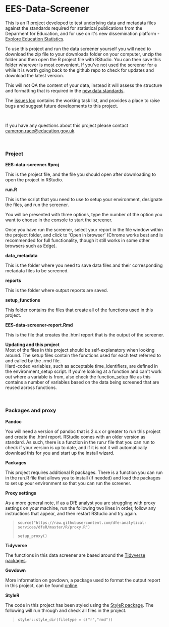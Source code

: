 # **EES-Data-Screener**
This is an R project developed to test underlying data and metadata files against the standards required for statistical publications from the Deparment for Education, and for use on it's new dissemination platform - [Explore Education Statistics](https://gss.civilservice.gov.uk/blog/how-we-listened-to-our-users-to-improve-our-education-statistics/). 

To use this project and run the data screener yourself you will need to download the zip file to your downloads folder on your computer, unzip the folder and then open the R project file with RStudio. You can then save this folder wherever is most convenient. If you've not used the screener for a while it is worth going back to the github repo to check for updates and download the latest version.

This will not QA the content of your data, instead it will assess the structure and formatting that is required in the [new data standards](https://teams.microsoft.com/l/channel/19%3A1bdf09280fd94df09f0d42e19cb251fb%40thread.skype/tab%3A%3A638782f8-c3cf-423f-b63c-2e5709c64b9b?groupId=679b2376-8c8c-4062-a1c9-0744ce5ac88f&tenantId=fad277c9-c60a-4da1-b5f3-b3b8b34a82f9). 

The [issues log](https://github.com/lauraselby/data-screener/issues) contains the working task list, and provides a place to raise bugs and suggest future developments to this project.

<br>

If you have any questions about this project please contact cameron.race@education.gov.uk.

<br>

### **Project**
**EES-data-screener.Rproj** <br>

This is the project file, and the file you should open after downloading to open the project in RStudio.

**run.R** <br>

This is the script that you need to use to setup your environment, designate the files, and run the screener.<br>

You will be presented with three options, type the number of the option you want to choose in the console to start the screener.<br>

Once you have run the screener, select your report in the file window within the project folder, and click to 'Open in browser' (Chrome works best and is recommended for full functionality, though it still works in some other browsers such as Edge).

**data_metadata** <br>

This is the folder where you need to save data files and their corresponding metadata files to be screened.

**reports** <br>

This is the folder where output reports are saved.

**setup_functions** <br>

This folder contains the files that create all of the functions used in this project.

**EES-data-screener-report.Rmd** <br>

This is the file that creates the .html report that is the output of the screener.

**Updating and this project** <br>
Most of the files in this project should be self-explanatory when looking around. The setup files contain the functions used for each test referred to and called by the .rmd file. 
<br>
Hard-coded variables, such as acceptable time_identifiers, are defined in the environment_setup script. If you're looking at a function and can't work out where a variable is from, also check the function_setup file as this contains a number of variables based on the data being screened that are reused across functions.


<br>

### **Packages and proxy**
**Pandoc** <br>

You will need a version of pandoc that is 2.x.x or greater to run this project and create the .html report. RStudio comes with an older version as standard. As such, there is a function in the run.r file that you can run to check if your version is up to date, and if it is not it will automatically download this for you and start up the install wizard.

**Packages** <br>

This project requires additional R packages. There is a function you can run in the run.R file that allows you to install (if needed) and load the packages to set up your environment so that you can run the screener.

**Proxy settings**

As a more general note, if as a DfE analyst you are struggling with proxy settings on your machine, run the following two lines in order, follow any instructions that appear, and then restart RStudio and try again.

>`source("https://raw.githubusercontent.com/dfe-analytical-services/dfeR/master/R/proxy.R")` <br>
>
>`setup_proxy()`

**Tidyverse** <br>

The functions in this data screener are based around the [Tidyverse packages](https://www.tidyverse.org/).

**Govdown** <br>

More information on govdown, a package used to format the output report in this project, can be found [online](https://ukgovdatascience.github.io/govdown/).

**StyleR** <br>

The code in this project has been styled using the [StyleR package](https://styler.r-lib.org/).
The following will run through and check all files in the project.

>`styler::style_dir(filetype = c("r","rmd"))`
